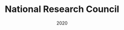 ---
title: "National Research Council"
category: "UX + UI design"
link: "https://www.researchgate.net/publication/323348417_SIRENE_A_Spatial_Data_Infrastructure_to_Enhance_Communities'_Resilience_to_Disaster-Related_Emergency"
date: "2020"
image: sirene-cnr-milan-software-ui-design-ux-design-ux-research-user-experience-scenarios-user-personas.jpg
imageAlt: "davideallevi, digital designer, software, software design, ui design, ux design, figma, design system, information architecture"
---